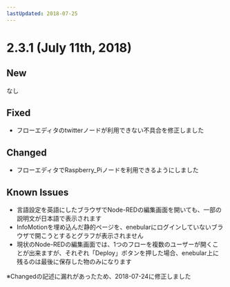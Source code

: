 ```yaml
---
lastUpdated: 2018-07-25
---
```


# 2.3.1 (July 11th, 2018)

## New

なし

## Fixed

- フローエディタのtwitterノードが利用できない不具合を修正しました

## Changed

- フローエディタでRaspberry_Piノードを利用できるようにしました

## Known Issues

* 言語設定を英語にしたブラウザでNode-REDの編集画面を開いても、一部の説明文が日本語で表示されます
* InfoMotionを埋め込んだ静的ページを、enebularにログインしていないブラウザで開こうとするとグラフが表示されません
* 現状のNode-REDの編集画面では、1つのフローを複数のユーザーが開くことが出来ますが、それぞれ「Deploy」ボタンを押した場合、enebular上に残るのは最後に保存した物のみになります

※Changedの記述に漏れがあったため、2018-07-24に修正しました